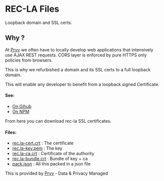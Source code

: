 # REC-LA Files

Loopback domain and SSL certs. 

## Why ?

At [Pryv](http://pryv.com) we often have to locally develop web applications that intensively use AJAX REST requests. CORS layer is enforced by pure HTTPS only policies from browsers.

This is why we refurbished a domain and its SSL certs to a full loopback domain.

This will enable any developer to benefit from a loopback signed Certificate.

#### See:

- [On Gihub](https://github.com/pryv/rec-la)
- [On NPM](https://www.npmjs.com/package/rec-la)

From here you can download rec-la SSL certificates.

#### Files:

- [rec.la-cert.crt](rec.la-cert.crt) : The certificate  
- [rec.la-key.pem](rec.la-key.pem) : The key  
- [rec.la-ca.crt](rec.la-ca.crt) : Certificate of the authority  
- [rec.la-bundle.crt](rec.la-bundle.crt) : Bundle of key + ca  
- [pack.json](pack.json) : All this packed in a json file  

This is provided by [Pryv](https://www.pryv.com) -  Data & Privacy Managed

